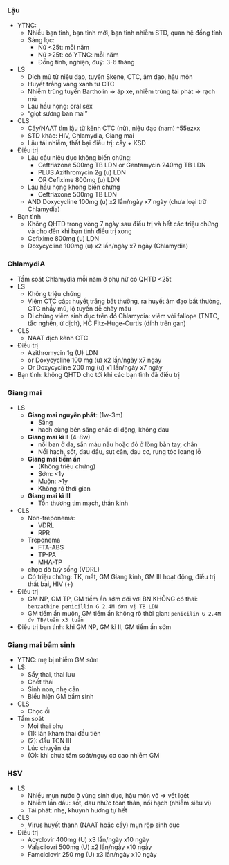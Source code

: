 ### Lậu  
- YTNC:  
	- Nhiều bạn tình, bạn tình mới, bạn tình nhiễm STD, quan hệ đồng tính  
	- Sàng lọc:  
		- Nữ <25t: mỗi năm  
		- Nữ >25t: có YTNC: mỗi năm  
		- Đồng tính, nghiện, đuỹ: 3-6 tháng  
- LS  
	- Dịch mủ từ niệu đạo, tuyến Skene, CTC, âm đạo, hậu môn  
	- Huyết trắng vàng xanh từ CTC  
	- Nhiễm trùng tuyến Bartholin => áp xe, nhiễm trùng tái phát => rạch mủ  
	- Lậu hầu họng: oral sex  
	- “giọt sương ban mai”  
- CLS  
	- Cấy/NAAT tìm lậu từ kênh CTC (nữ), niệu đạo (nam) ^55ezxx  
	- STD khác: HIV, Chlamydia, Giang mai  
	- Lậu tái nhiễm, thất bại điều trị: cấy + KSĐ  
- Điều trị  
	- Lậu cầu niệu dục không biến chứng:  
		- Ceftriazone 500mg TB LDN or Gentamycin 240mg TB LDN   
		- PLUS Azithromycin 2g (u) LDN  
		- OR Cefixime 800mg (u) LDN  
	- Lậu hầu họng không biến chứng  
		- Ceftriaxone 500mg TB LDN  
	- AND Doxycycline 100mg (u) x2 lần/ngày x7 ngày (chưa loại trừ Chlamydia)  
- Bạn tình  
	- Không QHTD trong vòng 7 ngày sau điều trị và hết các triệu chứng và cho đến khi bạn tình điều trị xong  
	- Cefixime 800mg (u) LDN  
	- Doxycycline 100mg (u) x2 lần/ngày x7 ngày (Chlamydia)  
### ChlamydiA  
- Tầm soát Chlamydia mỗi năm ở phụ nữ có QHTD <25t  
- LS  
	- Không triệu chứng  
	- Viêm CTC cấp: huyết trắng bất thường, ra huyết âm đạo bất thường, CTC nhầy mủ, lộ tuyến dễ chảy máu  
	- Di chứng viêm sinh dục trên đó Chlamydia: viêm vòi fallope (TNTC, tắc nghẽn, ứ dịch), HC Fitz-Huge-Curtis (dính trên gan)  
- CLS  
	- NAAT dịch kênh CTC  
- Điều trị  
	- Azithromycin 1g (U) LDN  
	- or Doxycycline 100 mg (u) x2 lần/ngày x7 ngày  
	- Or Doxycycline 200 mg (u) x1 lần/ngày x7 ngày  
- Bạn tình: không QHTD cho tới khi các bạn tình đã điều trị  
### Giang mai  
- LS  
	- **Giang mai nguyên phát**: (1w-3m)  
		- Săng  
		- hach cùng bên săng chắc di động, không đau  
	- **Giang mai kì II** (4-8w)  
		- nổi ban ở da, sẩn màu nâu hoặc đỏ ở lòng bàn tay, chân  
		- Nổi hạch, sốt, đau đầu, sụt cân, đau cơ, rụng tóc loang lỗ  
	- **Giang mai tiềm ẩn**  
		- (Không triệu chứng)  
		- Sớm: <1y  
		- Muộn: >1y  
		- Không rõ thời gian  
	- **Giang mai kì III**  
		- Tổn thương tim mạch, thần kinh  
- CLS  
	- Non-treponema:  
		- VDRL  
		- RPR  
	- Treponema  
		- FTA-ABS  
		- TP-PA  
		- MHA-TP  
	- chọc dò tuỳ sống (VDRL)  
	- Có triệu chứng: TK, mắt, GM Giang kinh, GM III hoạt động, điều trị thất bại, HIV (+)  
- Điều trị  
	- GM NP, GM TP, GM tiềm ẩn sớm đới với BN KHÔNG có thai: `benzathine penicillin G 2.4M đơn vị TB LDN`  
	- GM tiềm ẩn muộn, GM tiềm ẩn không rõ thời gian: `penicilin G 2.4M đv TB/tuần x3 tuần`  
- Điều trị bạn tình: khi GM NP, GM kì II, GM tiềm ẩn sớm  
  
  
  
### Giang mai bẩm sinh  
- YTNC: mẹ bị nhiễm GM sớm  
- LS:  
	- Sẩy thai, thai lưu  
	- Chết thai  
	- Sinh non, nhẹ cân  
	- Biểu hiện GM bẩm sinh  
- CLS  
	- Chọc ối  
- Tầm soát  
	- Mọi thai phụ  
	- (1): lần khám thai đầu tiên  
	- (2): đầu TCN III  
	- Lúc chuyển dạ  
	- (O): khi chưa tầm soát/nguy cơ cao nhiễm GM  
  
  
### HSV  
- LS  
	- Nhiều mụn nước ở vùng sinh dục, hậu môn vỡ => vết loét  
	- Nhiễm lần đầu: sốt, đau nhức toàn thân, nổi hạch (nhiễm siêu vi)  
	- Tái phát: nhẹ, khuynh hướng tự hết  
- CLS  
	- Virus huyết thanh (NAAT hoặc cấy) mụn rộp sinh dục  
- Điều trị  
	- Acyclovir 400mg (U) x3 lần/ngày x10 ngày  
	- Valacilovri 500mg (U) x2 lần/ngày x10 ngày  
	- Famciclovir 250 mg (U) x3 lần/ngày x10 ngày